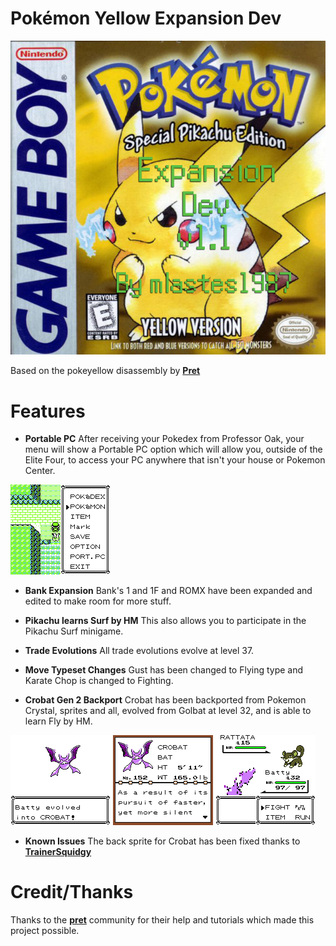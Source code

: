 # Pokémon Yellow Expansion Dev

![Screenshot](pokeyellow-expansion-dev-box-art.jpg)

Based on the pokeyellow disassembly by [**Pret**](https://github.com/pret/pokeyellow)

# Features

- **Portable PC** After receiving your Pokedex from Professor Oak, your menu will show a Portable PC option which will allow you, outside of the Elite Four, to access your PC anywhere that isn't your house or Pokemon Center.

![Screenshot](pokeyellow-expansion-dev-0.png)

- **Bank Expansion** Bank's 1 and 1F and ROMX have been expanded and edited to make room for more stuff.

- **Pikachu learns Surf by HM** This also allows you to participate in the Pikachu Surf minigame.

- **Trade Evolutions** All trade evolutions evolve at level 37.

- **Move Typeset Changes** Gust has been changed to Flying type and Karate Chop is changed to Fighting.

- **Crobat Gen 2 Backport** Crobat has been backported from Pokemon Crystal, sprites and all, evolved from Golbat at level 32, and is able to learn Fly by HM.

![Screenshot](pokeyellow-expansion-dev-1.png)
![Screenshot](pokeyellow-expansion-dev-2.png)
![Screenshot](pokeyellow-expansion-dev-3.png)

- **Known Issues** The back sprite for Crobat has been fixed thanks to [**TrainerSquidgy**](https://github.com/TrainerSquidgy)

# Credit/Thanks

Thanks to the [**pret**](https://pret.github.io) community for their help and tutorials which made this project possible.
